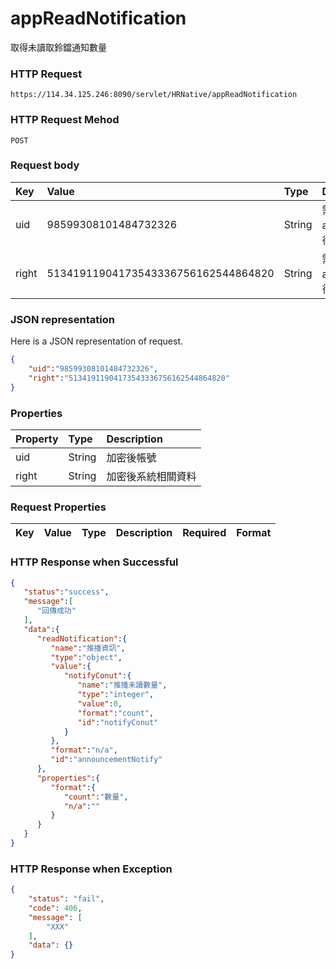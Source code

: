 # appReadNotification
取得未讀取鈴鐺通知數量

### HTTP Request
```
https://114.34.125.246:8090/servlet/HRNative/appReadNotification
```

### HTTP Request Mehod
```
POST
```

### Request body
| Key | Value | Type | Description |
|:----------|:-------------|:-----|:------------|
| uid | 98599308101484732326 | String | 需透過appLogin取得
| right | 51341911904173543336756162544864820 | String | 需透過appLogin取得 |

### JSON representation
Here is a JSON representation of request.
```json
{
    "uid":"98599308101484732326",
    "right":"51341911904173543336756162544864820"
}
```

### Properties
| Property | Type | Description |
|:---------|:-----|:------------|
| uid   | String | 加密後帳號 |
| right | String | 加密後系統相關資料 |

### Request Properties
| Key | Value | Type | Description | Required | Format |
|:----------|:-------------|:-----|:------------|:------------|:------------|

### HTTP Response when Successful
```json
{
   "status":"success",
   "message":[
      "回傳成功"
   ],
   "data":{
      "readNotification":{
         "name":"推播資訊",
         "type":"object",
         "value":{
            "notifyConut":{
               "name":"推播未讀數量",
               "type":"integer",
               "value":0,
               "format":"count",
               "id":"notifyConut"
            }
         },
         "format":"n/a",
         "id":"announcementNotify"
      },
      "properties":{
         "format":{
            "count":"數量",
            "n/a":""
         }
      }
   }
}
```

### HTTP Response when Exception
```json
{
    "status": "fail",
    "code": 406,
    "message": [
        "XXX"
    ],
    "data": {}
}
```
